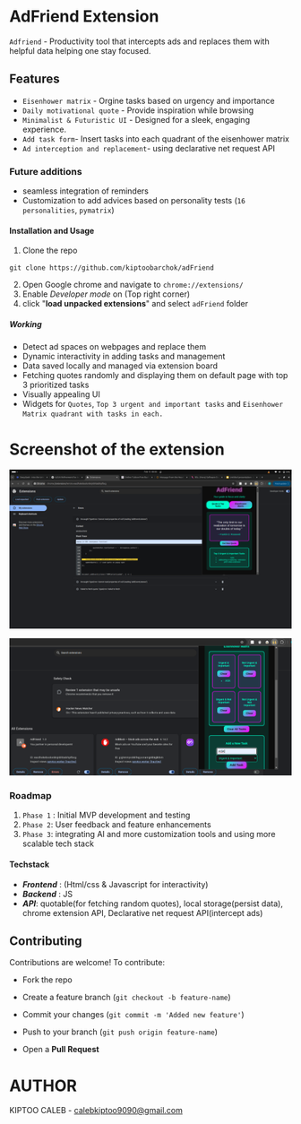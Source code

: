 # AdFriend Extension

`Adfriend` - Productivity tool that intercepts ads and replaces them with helpful data helping one stay focused.

## Features

- `Eisenhower matrix` - Orgine tasks based on urgency and importance
- `Daily motivational quote` - Provide inspiration while browsing
- `Minimalist & Futuristic UI` - Designed for a sleek, engaging experience.
- `Add task form`- Insert tasks into each quadrant of the eisenhower matrix
- `Ad interception and replacement`- using declarative net request API

### Future additions
- seamless integration of reminders
- Customization to add advices based on personality tests (`16 personalities`, `pymatrix`)


#### Installation and Usage
1. Clone the repo
```
git clone https://github.com/kiptoobarchok/adFriend
```

2. Open Google chrome and navigate to `chrome://extensions/`
3. Enable _Developer mode_ on (Top right corner)
4. click "**load unpacked extensions**" and select `adFriend` folder

##### Working 
- Detect ad spaces on webpages and replace them
- Dynamic interactivity in adding tasks and management
- Data saved locally and managed via extension board
- Fetching quotes randomly and displaying them on default page with top 3 prioritized tasks
- Visually appealing UI
- Widgets for `Quotes`, `Top 3 urgent and important tasks` and `Eisenhower Matrix quadrant with tasks in each.`

# Screenshot of the extension
![Adfriend extension](./files/Screenshot%20from%202025-02-15%2000-36-37.png)

![AdFriend - Eisenhower Matrix](./files/Screenshot%20from%202025-02-15%2023-37-21.png)

### Roadmap
1. `Phase 1` : Initial MVP development and testing
2. `Phase 2`: User feedback and feature enhancements
3. `Phase 3`: integrating AI and more customization tools and using more scalable tech stack


#### Techstack
- **_Frontend_** : (Html/css & Javascript for interactivity)
- **_Backend_** : JS
- **_API_**: quotable(for fetching random quotes), local storage(persist data), chrome extension API, Declarative net request API(intercept ads)


## Contributing
Contributions are welcome! To contribute:

- Fork the repo

- Create a feature branch (`git checkout -b feature-name`)

- Commit your changes (`git commit -m 'Added new feature'`)

- Push to your branch (`git push origin feature-name`)

- Open a **Pull Request**

# AUTHOR

KIPTOO CALEB - <calebkiptoo9090@gmail.com>
